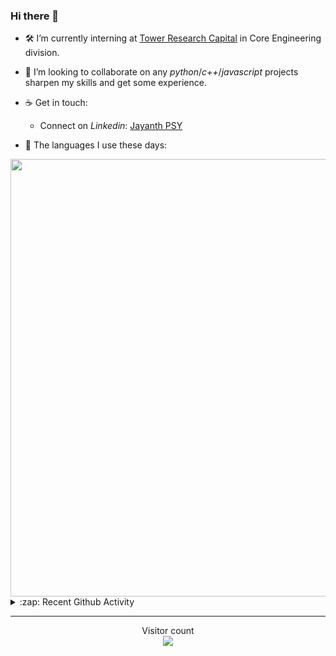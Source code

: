 ### Hi there 👋

- 🛠 I’m currently interning at [Tower Research Capital](https://www.tower-research.com/) in Core Engineering division.

- 👯 I’m looking to collaborate on any *python*/*c++*/*javascript* projects sharpen my skills and get some experience.

- ☕ Get in touch:
  +  Connect on *Linkedin*: [Jayanth PSY](https://www.linkedin.com/in/jayanth-p-b3924812a/)

<!--- ⚡ Fun fact: *Python* is older than *C++* and *Java*. -->

- :memo: The languages I use these days: 

<img src="https://wakatime.com/share/@j_tesla/bdf4246a-6e44-4441-87e6-ea13fc96a824.png" width="700"/>

<details>
  <summary>:zap: Recent Github Activity</summary>
  
<!--START_SECTION:activity-->
1. 🎉 Merged PR [#91](https://github.com/j-tesla/blog-list/pull/91) in [j-tesla/blog-list](https://github.com/j-tesla/blog-list)
2. 🎉 Merged PR [#98](https://github.com/j-tesla/blog-list/pull/98) in [j-tesla/blog-list](https://github.com/j-tesla/blog-list)
3. 🗣 Commented on [#98](https://github.com/j-tesla/blog-list/issues/98) in [j-tesla/blog-list](https://github.com/j-tesla/blog-list)
4. 🗣 Commented on [#90](https://github.com/j-tesla/blog-list/issues/90) in [j-tesla/blog-list](https://github.com/j-tesla/blog-list)
5. 🗣 Commented on [#90](https://github.com/j-tesla/blog-list/issues/90) in [j-tesla/blog-list](https://github.com/j-tesla/blog-list)
<!--END_SECTION:activity-->

</details>

-----

<p align="center"> 
  Visitor count<br>
  <img src="https://profile-counter.glitch.me/j-tesla/count.svg" />
</p>












<!--
**j-tesla/j-tesla** is a ✨ _special_ ✨ repository because its `README.md` (this file) appears on your GitHub profile.

Here are some ideas to get you started:

- 🔭 I’m currently working on ...
- 🌱 I’m currently learning ...
- 👯 I’m looking to collaborate on ...
- 🤔 I’m looking for help with ...
- 💬 Ask me about ...
- 📫 How to reach me: ...
- 😄 Pronouns: ...
- ⚡ Fun fact: ...
-->

